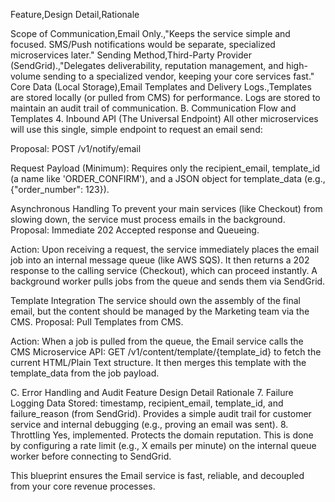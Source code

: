 Feature,Design Detail,Rationale

Scope of Communication,Email Only.,"Keeps the service simple and focused. SMS/Push notifications would be separate, specialized microservices later."
Sending Method,Third-Party Provider (SendGrid).,"Delegates deliverability, reputation management, and high-volume sending to a specialized vendor, keeping your core services fast."
Core Data (Local Storage),Email Templates and Delivery Logs.,Templates are stored locally (or pulled from CMS) for performance. Logs are stored to maintain an audit trail of communication.
B. Communication Flow and Templates 4. Inbound API (The Universal Endpoint) All other microservices will use this single, simple endpoint to request an email send:

Proposal: POST /v1/notify/email

Request Payload (Minimum): Requires only the recipient_email, template_id (a name like 'ORDER_CONFIRM'), and a JSON object for template_data (e.g., {"order_number": 123}).

Asynchronous Handling To prevent your main services (like Checkout) from slowing down, the service must process emails in the background.
Proposal: Immediate 202 Accepted response and Queueing.

Action: Upon receiving a request, the service immediately places the email job into an internal message queue (like AWS SQS). It then returns a 202 response to the calling service (Checkout), which can proceed instantly. A background worker pulls jobs from the queue and sends them via SendGrid.

Template Integration The service should own the assembly of the final email, but the content should be managed by the Marketing team via the CMS.
Proposal: Pull Templates from CMS.

Action: When a job is pulled from the queue, the Email service calls the CMS Microservice API: GET /v1/content/template/{template_id} to fetch the current HTML/Plain Text structure. It then merges this template with the template_data from the job payload.

C. Error Handling and Audit Feature Design Detail Rationale 7. Failure Logging Data Stored: timestamp, recipient_email, template_id, and failure_reason (from SendGrid). Provides a simple audit trail for customer service and internal debugging (e.g., proving an email was sent). 8. Throttling Yes, implemented. Protects the domain reputation. This is done by configuring a rate limit (e.g., X emails per minute) on the internal queue worker before connecting to SendGrid.

This blueprint ensures the Email service is fast, reliable, and decoupled from your core revenue processes.

